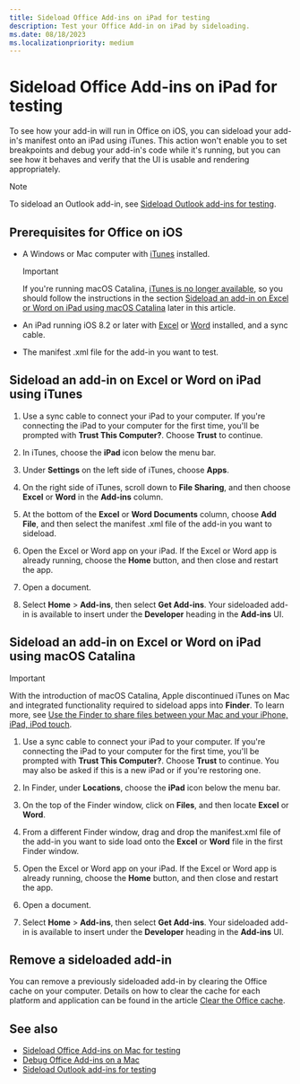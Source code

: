 ```yaml
---
title: Sideload Office Add-ins on iPad for testing
description: Test your Office Add-in on iPad by sideloading.
ms.date: 08/18/2023
ms.localizationpriority: medium
---
```


# Sideload Office Add-ins on iPad for testing

To see how your add-in will run in Office on iOS, you can sideload your add-in's manifest onto an iPad using iTunes. This action won't enable you to set breakpoints and debug your add-in's code while it's running, but you can see how it behaves and verify that the UI is usable and rendering appropriately.

> [!NOTE]
> To sideload an Outlook add-in, see [Sideload Outlook add-ins for testing](../outlook/sideload-outlook-add-ins-for-testing.md).

## Prerequisites for Office on iOS

- A Windows or Mac computer with [iTunes](https://www.apple.com/itunes/download/) installed.
  > [!IMPORTANT]
  > If you're running macOS Catalina, [iTunes is no longer available](https://support.apple.com/119585), so you should follow the instructions in the section [Sideload an add-in on Excel or Word on iPad using macOS Catalina](#sideload-an-add-in-on-excel-or-word-on-ipad-using-macos-catalina) later in this article.

- An iPad running iOS 8.2 or later with [Excel](https://apps.apple.com/app/microsoft-excel/id586683407) or [Word](https://apps.apple.com/app/microsoft-word/id586447913) installed, and a sync cable.

- The manifest .xml file for the add-in you want to test.

## Sideload an add-in on Excel or Word on iPad using iTunes

1. Use a sync cable to connect your iPad to your computer. If you're connecting the iPad to your computer for the first time, you'll be prompted with **Trust This Computer?**. Choose **Trust** to continue.

1. In iTunes, choose the **iPad** icon below the menu bar.

1. Under **Settings** on the left side of iTunes, choose **Apps**.

1. On the right side of iTunes, scroll down to **File Sharing**, and then choose **Excel** or **Word** in the **Add-ins** column.

1. At the bottom of the **Excel** or **Word Documents** column, choose **Add File**, and then select the manifest .xml file of the add-in you want to sideload.

1. Open the Excel or Word app on your iPad. If the Excel or Word app is already running, choose the **Home** button, and then close and restart the app.

1. Open a document.

1. Select **Home** > **Add-ins**, then select **Get Add-ins**. Your sideloaded add-in is available to insert under the **Developer** heading in the **Add-ins** UI.

## Sideload an add-in on Excel or Word on iPad using macOS Catalina

> [!IMPORTANT]
> With the introduction of macOS Catalina, Apple discontinued iTunes on Mac and integrated functionality required to sideload apps into **Finder**. To learn more, see [Use the Finder to share files between your Mac and your iPhone, iPad, iPod touch](https://support.apple.com/119585).

1. Use a sync cable to connect your iPad to your computer. If you're connecting the iPad to your computer for the first time, you'll be prompted with **Trust This Computer?**. Choose **Trust** to continue. You may also be asked if this is a new iPad or if you're restoring one.

1. In Finder, under **Locations**, choose the **iPad** icon below the menu bar.

1. On the top of the Finder window, click on **Files**, and then locate **Excel** or **Word**.

1. From a different Finder window, drag and drop the manifest.xml file of the add-in you want to side load onto the **Excel** or **Word** file in the first Finder window.

1. Open the Excel or Word app on your iPad. If the Excel or Word app is already running, choose the **Home** button, and then close and restart the app.

1. Open a document.

1. Select **Home** > **Add-ins**, then select **Get Add-ins**. Your sideloaded add-in is available to insert under the **Developer** heading in the **Add-ins** UI.

## Remove a sideloaded add-in

You can remove a previously sideloaded add-in by clearing the Office cache on your computer. Details on how to clear the cache for each platform and application can be found in the article [Clear the Office cache](clear-cache.md).

## See also

- [Sideload Office Add-ins on Mac for testing](sideload-an-office-add-in-on-mac.md)
- [Debug Office Add-ins on a Mac](debug-office-add-ins-on-ipad-and-mac.md)
- [Sideload Outlook add-ins for testing](../outlook/sideload-outlook-add-ins-for-testing.md)
